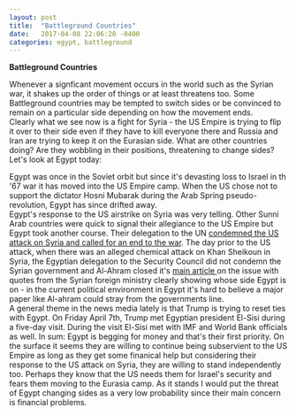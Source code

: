 ```yaml
---
layout: post
title:  "Battleground Countries"
date:   2017-04-08 22:06:20 -0400
categories: egypt, battleground
---
```


**Battleground Countries**

Whenever a signficant movement occurs in the world such as the Syrian war, it shakes up the order of things or at least threatens too.  Some Battleground countries may be tempted to switch sides or be convinced to remain on a particular side depending on how the movement ends.  
Clearly what we see now is a fight for Syria - the US Empire is trying to flip it over to their side even if they have to kill everyone there and Russia and Iran are trying to keep it on the Eurasian side. 
What are other countries doing?  Are they wobbling in their positions, threatening to change sides?  Let's look at Egypt today:

Egypt was once in the Soviet orbit but since it's devasting loss to Israel in th '67 war it has moved into the US Empire camp.  When the US chose not to support the dictator Hosni Mubarak during the Arab Spring pseudo-revolution, Egypt has since drifted away.  
Egypt's response to the US airstrike on Syria was very telling.  Other Sunni Arab countries were quick to signal their allegiance to the US Empire but Egypt took another course.  Their delegation to the UN [condemned the US attack on Syria and called for an end to the war](https://www.almasdarnews.com/article/egypt-defies-arab-league-condemn-syria-attack/ "Al-masdar: Egypt defies Arab League").  The day prior to the US attack, when there was an alleged chemical attack on Khan Sheikoun in Syria, the Egyptian delegation to the Security Council did not condemn the Syrian government and Al-Ahram closed it's [main article ](http://english.ahram.org.eg/NewsContent/1/64/262437/Egypt/Politics-/Egypt-says-polarisation-in-UN-over-Idlib-attack-hu.aspx "Al-ahram: Egypt sayls polarization in UN ... hurst Syrian people")on the issue with quotes from the Syrian foreign ministry clearly showing whose side Egypt is on - in the current political environment in Egypt it's hard to believe a major paper like Al-ahram could stray from the governments line.  
A general theme in the news media lately is that Trump is trying to reset ties with Egypt. On Friday April 7th, Trump met Egyptian president El-Sisi during a five-day visit. During the visit El-Sisi met with IMF and World Bank officials as well.  In sum: Egypt is begging for money and that's their first priority.  On the surface it seems they are willing to continue being subservient to the US Empire as long as they get some finanical help but considering their response to the US attack on Syria, they are willing to stand independently too.  Perhaps they know that the US needs them for Israel's security and fears them moving to the Eurasia camp.  As it stands I would put the threat of Egypt changing sides as a very low probability since their main concern is financial problems. 
